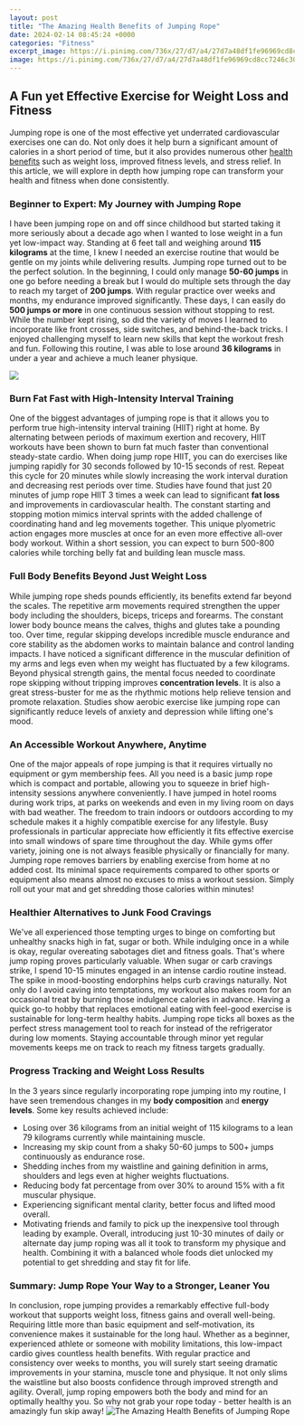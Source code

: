 ```yaml
---
layout: post
title: "The Amazing Health Benefits of Jumping Rope"
date: 2024-02-14 08:45:24 +0000
categories: "Fitness"
excerpt_image: https://i.pinimg.com/736x/27/d7/a4/27d7a48df1fe96969cd8cc7246c309b3.jpg
image: https://i.pinimg.com/736x/27/d7/a4/27d7a48df1fe96969cd8cc7246c309b3.jpg
---
```


## A Fun yet Effective Exercise for Weight Loss and Fitness
Jumping rope is one of the most effective yet underrated cardiovascular exercises one can do. Not only does it help burn a significant amount of calories in a short period of time, but it also provides numerous other [health benefits](https://store.fi.io.vn/chihuahua-xmas-light-gift-for-chihuahua-lover-dog-lover-gift-idea4424-t-shirt) such as weight loss, improved fitness levels, and stress relief. In this article, we will explore in depth how jumping rope can transform your health and fitness when done consistently.
### Beginner to Expert: My Journey with Jumping Rope
I have been jumping rope on and off since childhood but started taking it more seriously about a decade ago when I wanted to lose weight in a fun yet low-impact way. Standing at 6 feet tall and weighing around **115 kilograms** at the time, I knew I needed an exercise routine that would be gentle on my joints while delivering results. Jumping rope turned out to be the perfect solution. 
In the beginning, I could only manage **50-60 jumps** in one go before needing a break but I would do multiple sets through the day to reach my target of **200 jumps**. With regular practice over weeks and months, my endurance improved significantly. These days, I can easily do **500 jumps or more** in one continuous session without stopping to rest. 
While the number kept rising, so did the variety of moves I learned to incorporate like front crosses, side switches, and behind-the-back tricks. I enjoyed challenging myself to learn new skills that kept the workout fresh and fun. Following this routine, I was able to lose around **36 kilograms** in under a year and achieve a much leaner physique.

![](http://ahchealthenewscdn.azureedge.net/wp-content/uploads/2015/05/Health-Benefits-of-Jumping-Rope.jpg)
### Burn Fat Fast with High-Intensity Interval Training
One of the biggest advantages of jumping rope is that it allows you to perform true high-intensity interval training (HIIT) right at home. By alternating between periods of maximum exertion and recovery, HIIT workouts have been shown to burn fat much faster than conventional steady-state cardio.
When doing jump rope HIIT, you can do exercises like jumping rapidly for 30 seconds followed by 10-15 seconds of rest. Repeat this cycle for 20 minutes while slowly increasing the work interval duration and decreasing rest periods over time. Studies have found that just 20 minutes of jump rope HIIT 3 times a week can lead to significant **fat loss** and improvements in cardiovascular health.
The constant starting and stopping motion mimics interval sprints with the added challenge of coordinating hand and leg movements together. This unique plyometric action engages more muscles at once for an even more effective all-over body workout. Within a short session, you can expect to burn 500-800 calories while torching belly fat and building lean muscle mass.
### Full Body Benefits Beyond Just Weight Loss 
While jumping rope sheds pounds efficiently, its benefits extend far beyond the scales. The repetitive arm movements required strengthen the upper body including the shoulders, biceps, triceps and forearms. The constant lower body bounce means the calves, thighs and glutes take a pounding too. 
Over time, regular skipping develops incredible muscle endurance and core stability as the abdomen works to maintain balance and control landing impacts. I have noticed a significant difference in the muscular definition of my arms and legs even when my weight has fluctuated by a few kilograms.
Beyond physical strength gains, the mental focus needed to coordinate rope skipping without tripping improves **concentration levels**. It is also a great stress-buster for me as the rhythmic motions help relieve tension and promote relaxation. Studies show aerobic exercise like jumping rope can significantly reduce levels of anxiety and depression while lifting one's mood.
### An Accessible Workout Anywhere, Anytime 
One of the major appeals of rope jumping is that it requires virtually no equipment or gym membership fees. All you need is a basic jump rope which is compact and portable, allowing you to squeeze in brief high-intensity sessions anywhere conveniently. 
I have jumped in hotel rooms during work trips, at parks on weekends and even in my living room on days with bad weather. The freedom to train indoors or outdoors according to my schedule makes it a highly compatible exercise for any lifestyle. Busy professionals in particular appreciate how efficiently it fits effective exercise into small windows of spare time throughout the day.
While gyms offer variety, joining one is not always feasible physically or financially for many. Jumping rope removes barriers by enabling exercise from home at no added cost. Its minimal space requirements compared to other sports or equipment also means almost no excuses to miss a workout session. Simply roll out your mat and get shredding those calories within minutes!
### Healthier Alternatives to Junk Food Cravings 
We've all experienced those tempting urges to binge on comforting but unhealthy snacks high in fat, sugar or both. While indulging once in a while is okay, regular overeating sabotages diet and fitness goals. That's where jump roping proves particularly valuable. 
When sugar or carb cravings strike, I spend 10-15 minutes engaged in an intense cardio routine instead. The spike in mood-boosting endorphins helps curb cravings naturally. Not only do I avoid caving into temptations, my workout also makes room for an occasional treat by burning those indulgence calories in advance.
Having a quick go-to hobby that replaces emotional eating with feel-good exercise is sustainable for long-term healthy habits. Jumping rope ticks all boxes as the perfect stress management tool to reach for instead of the refrigerator during low moments. Staying accountable through minor yet regular movements keeps me on track to reach my fitness targets gradually.
### Progress Tracking and Weight Loss Results
In the 3 years since regularly incorporating rope jumping into my routine, I have seen tremendous changes in my **body composition** and **energy levels**. Some key results achieved include:
- Losing over 36 kilograms from an initial weight of 115 kilograms to a lean 79 kilograms currently while maintaining muscle.
- Increasing my skip count from a shaky 50-60 jumps to 500+ jumps continuously as endurance rose. 
- Shedding inches from my waistline and gaining definition in arms, shoulders and legs even at higher weights fluctuations. 
- Reducing body fat percentage from over 30% to around 15% with a fit muscular physique. 
- Experiencing significant mental clarity, better focus and lifted mood overall.
- Motivating friends and family to pick up the inexpensive tool through leading by example.
Overall, introducing just 10-30 minutes of daily or alternate day jump roping was all it took to transform my physique and health. Combining it with a balanced whole foods diet unlocked my potential to get shredding and stay fit for life.
### Summary: Jump Rope Your Way to a Stronger, Leaner You
In conclusion, rope jumping provides a remarkably effective full-body workout that supports weight loss, fitness gains and overall well-being. Requiring little more than basic equipment and self-motivation, its convenience makes it sustainable for the long haul. Whether as a beginner, experienced athlete or someone with mobility limitations, this low-impact cardio gives countless health benefits.
With regular practice and consistency over weeks to months, you will surely start seeing dramatic improvements in your stamina, muscle tone and physique. It not only slims the waistline but also boosts confidence through improved strength and agility. Overall, jump roping empowers both the body and mind for an optimally healthy you. So why not grab your rope today - better health is an amazingly fun skip away!
![The Amazing Health Benefits of Jumping Rope](https://i.pinimg.com/736x/27/d7/a4/27d7a48df1fe96969cd8cc7246c309b3.jpg)